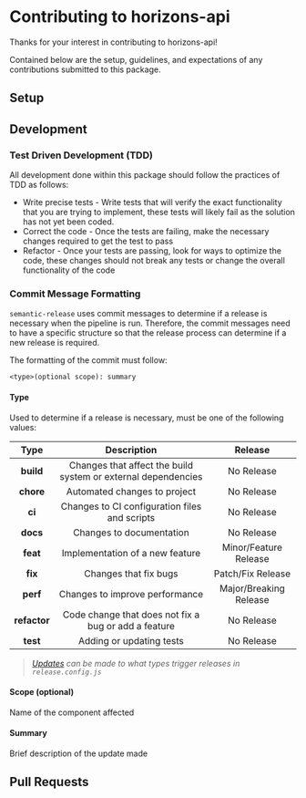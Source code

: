 # Contributing to horizons-api

Thanks for your interest in contributing to horizons-api!

Contained below are the setup, guidelines, and expectations
of any contributions submitted to this package.

## Setup

## Development

### Test Driven Development (TDD)

All development done within this package should follow the practices of TDD as follows: 

- Write precise tests - Write tests that will verify the exact functionality that you are trying to implement, these tests will likely fail as the solution has not yet been coded.
- Correct the code - Once the tests are failing, make the necessary changes required to get the test to pass
- Refactor - Once your tests are passing, look for ways to optimize the code, these changes should not break any tests or change the overall functionality of the code

### Commit Message Formatting

`semantic-release` uses commit messages to determine if a release is necessary when the pipeline is run.
Therefore, the commit messages need to have a specific structure so that the release process can determine if a new release is required.

The formatting of the commit must follow:

```text
<type>(optional scope): summary
```

#### **Type**

Used to determine if a release is necessary, must be one of the following values:

| Type | Description | Release |
|:----:|:-----------:|:-------:|
|**build**|Changes that affect the build system or external dependencies|No Release|
|**chore**|Automated changes to project|No Release|
|**ci**|Changes to CI configuration files and scripts|No Release|
|**docs**|Changes to documentation|No Release|
|**feat**|Implementation of a new feature|Minor/Feature Release|
|**fix**|Changes that fix bugs|Patch/Fix Release|
|**perf**|Changes to improve performance|Major/Breaking Release|
|**refactor**|Code change that does not fix a bug or add a feature|No Release|
|**test**|Adding or updating tests|No Release|

> *[Updates](https://github.com/semantic-release/semantic-release#commit-message-format) can be made to what types trigger releases in `release.config.js`*

#### **Scope** (optional)

Name of the component affected

#### **Summary**

Brief description of the update made

## Pull Requests
